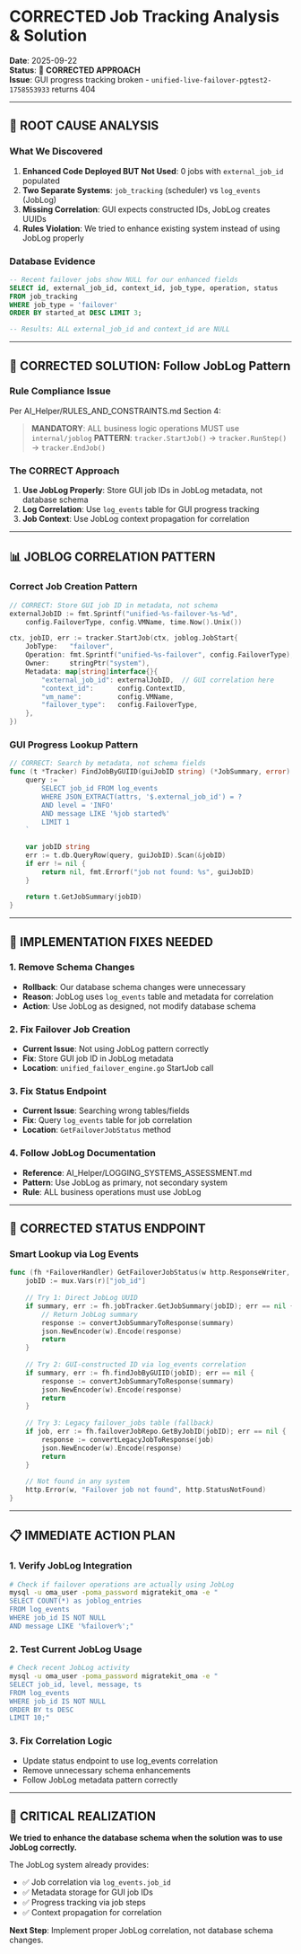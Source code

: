 # CORRECTED Job Tracking Analysis & Solution

**Date**: 2025-09-22  
**Status**: 🎯 **CORRECTED APPROACH**  
**Issue**: GUI progress tracking broken - `unified-live-failover-pgtest2-1758553933` returns 404

---

## 🚨 **ROOT CAUSE ANALYSIS**

### **What We Discovered**
1. **Enhanced Code Deployed BUT Not Used**: 0 jobs with `external_job_id` populated
2. **Two Separate Systems**: `job_tracking` (scheduler) vs `log_events` (JobLog)
3. **Missing Correlation**: GUI expects constructed IDs, JobLog creates UUIDs
4. **Rules Violation**: We tried to enhance existing system instead of using JobLog properly

### **Database Evidence**
```sql
-- Recent failover jobs show NULL for our enhanced fields
SELECT id, external_job_id, context_id, job_type, operation, status 
FROM job_tracking 
WHERE job_type = 'failover' 
ORDER BY started_at DESC LIMIT 3;

-- Results: ALL external_job_id and context_id are NULL
```

---

## 🎯 **CORRECTED SOLUTION: Follow JobLog Pattern**

### **Rule Compliance Issue**
Per AI_Helper/RULES_AND_CONSTRAINTS.md Section 4:
> **MANDATORY**: ALL business logic operations MUST use `internal/joblog`
> **PATTERN**: `tracker.StartJob()` → `tracker.RunStep()` → `tracker.EndJob()`

### **The CORRECT Approach**
1. **Use JobLog Properly**: Store GUI job IDs in JobLog metadata, not database schema
2. **Log Correlation**: Use `log_events` table for GUI progress tracking  
3. **Job Context**: Use JobLog context propagation for correlation

---

## 📊 **JOBLOG CORRELATION PATTERN**

### **Correct Job Creation Pattern**
```go
// CORRECT: Store GUI job ID in metadata, not schema
externalJobID := fmt.Sprintf("unified-%s-failover-%s-%d", 
    config.FailoverType, config.VMName, time.Now().Unix())

ctx, jobID, err := tracker.StartJob(ctx, joblog.JobStart{
    JobType:   "failover",
    Operation: fmt.Sprintf("unified-%s-failover", config.FailoverType),
    Owner:     stringPtr("system"),
    Metadata: map[string]interface{}{
        "external_job_id": externalJobID,  // GUI correlation here
        "context_id":      config.ContextID,
        "vm_name":         config.VMName,
        "failover_type":   config.FailoverType,
    },
})
```

### **GUI Progress Lookup Pattern**
```go
// CORRECT: Search by metadata, not schema fields
func (t *Tracker) FindJobByGUIID(guiJobID string) (*JobSummary, error) {
    query := `
        SELECT job_id FROM log_events 
        WHERE JSON_EXTRACT(attrs, '$.external_job_id') = ?
        AND level = 'INFO' 
        AND message LIKE '%job started%'
        LIMIT 1
    `
    
    var jobID string
    err := t.db.QueryRow(query, guiJobID).Scan(&jobID)
    if err != nil {
        return nil, fmt.Errorf("job not found: %s", guiJobID)
    }
    
    return t.GetJobSummary(jobID)
}
```

---

## 🔧 **IMPLEMENTATION FIXES NEEDED**

### **1. Remove Schema Changes**
- **Rollback**: Our database schema changes were unnecessary
- **Reason**: JobLog uses `log_events` table and metadata for correlation
- **Action**: Use JobLog as designed, not modify database schema

### **2. Fix Failover Job Creation**
- **Current Issue**: Not using JobLog pattern correctly
- **Fix**: Store GUI job ID in JobLog metadata
- **Location**: `unified_failover_engine.go` StartJob call

### **3. Fix Status Endpoint**
- **Current Issue**: Searching wrong tables/fields
- **Fix**: Query `log_events` table for job correlation
- **Location**: `GetFailoverJobStatus` method

### **4. Follow JobLog Documentation**
- **Reference**: AI_Helper/LOGGING_SYSTEMS_ASSESSMENT.md
- **Pattern**: Use JobLog as primary, not secondary system
- **Rule**: ALL business operations must use JobLog

---

## 🎯 **CORRECTED STATUS ENDPOINT**

### **Smart Lookup via Log Events**
```go
func (fh *FailoverHandler) GetFailoverJobStatus(w http.ResponseWriter, r *http.Request) {
    jobID := mux.Vars(r)["job_id"]
    
    // Try 1: Direct JobLog UUID
    if summary, err := fh.jobTracker.GetJobSummary(jobID); err == nil {
        // Return JobLog summary
        response := convertJobSummaryToResponse(summary)
        json.NewEncoder(w).Encode(response)
        return
    }
    
    // Try 2: GUI-constructed ID via log_events correlation
    if summary, err := fh.findJobByGUIID(jobID); err == nil {
        response := convertJobSummaryToResponse(summary)
        json.NewEncoder(w).Encode(response)
        return
    }
    
    // Try 3: Legacy failover_jobs table (fallback)
    if job, err := fh.failoverJobRepo.GetByJobID(jobID); err == nil {
        response := convertLegacyJobToResponse(job)
        json.NewEncoder(w).Encode(response)
        return
    }
    
    // Not found in any system
    http.Error(w, "Failover job not found", http.StatusNotFound)
}
```

---

## 📋 **IMMEDIATE ACTION PLAN**

### **1. Verify JobLog Integration**
```bash
# Check if failover operations are actually using JobLog
mysql -u oma_user -poma_password migratekit_oma -e "
SELECT COUNT(*) as joblog_entries 
FROM log_events 
WHERE job_id IS NOT NULL 
AND message LIKE '%failover%';"
```

### **2. Test Current JobLog Usage**
```bash
# Check recent JobLog activity
mysql -u oma_user -poma_password migratekit_oma -e "
SELECT job_id, level, message, ts 
FROM log_events 
WHERE job_id IS NOT NULL 
ORDER BY ts DESC 
LIMIT 10;"
```

### **3. Fix Correlation Logic**
- Update status endpoint to use log_events correlation
- Remove unnecessary schema enhancements  
- Follow JobLog metadata pattern correctly

---

## 🚨 **CRITICAL REALIZATION**

**We tried to enhance the database schema when the solution was to use JobLog correctly.**

The JobLog system already provides:
- ✅ Job correlation via `log_events.job_id`
- ✅ Metadata storage for GUI job IDs
- ✅ Progress tracking via job steps
- ✅ Context propagation for correlation

**Next Step**: Implement proper JobLog correlation, not database schema changes.


